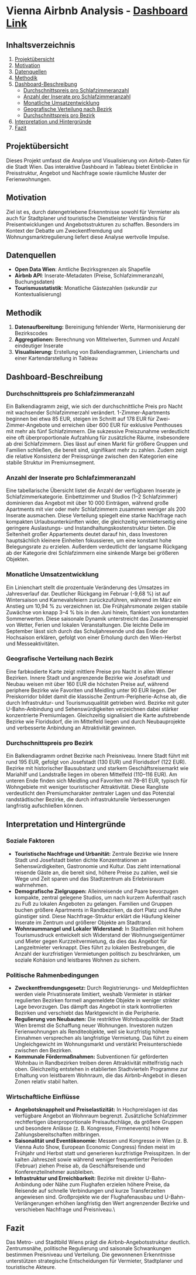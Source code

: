 # Vienna Airbnb Analysis - [Dashboard Link](https://public.tableau.com/app/profile/danylo.butynskyy/viz/ViennaAirbnbAnalysis/AirbnbDashboard)


## Inhaltsverzeichnis
1. [Projektübersicht](#projektübersicht)  
2. [Motivation](#motivation)  
3. [Datenquellen](#datenquellen)  
4. [Methodik](#methodik)  
5. [Dashboard-Beschreibung](#dashboard-beschreibung)  
   - [Durchschnittspreis pro Schlafzimmeranzahl](#durchschnittspreis-pro-schlafzimmeranzahl)  
   - [Anzahl der Inserate pro Schlafzimmeranzahl](#anzahl-der-inserate-pro-schlafzimmeranzahl)  
   - [Monatliche Umsatzentwicklung](#monatliche-umsatzentwicklung)  
   - [Geografische Verteilung nach Bezirk](#geografische-verteilung-nach-bezirk)  
   - [Durchschnittspreis pro Bezirk](#durchschnittspreis-pro-bezirk)  
6. [Interpretation und Hintergründe](#interpretation-und-hintergründe)  
7. [Fazit](#fazit)  

## Projektübersicht
Dieses Projekt umfasst die Analyse und Visualisierung von Airbnb-Daten für die Stadt Wien. Das interaktive Dashboard in Tableau bietet Einblicke in Preisstruktur, Angebot und Nachfrage sowie räumliche Muster der Ferienwohnungen.

## Motivation
Ziel ist es, durch datengetriebene Erkenntnisse sowohl für Vermieter als auch für Stadtplaner und touristische Dienstleister Verständnis für Preisentwicklungen und Angebotsstrukturen zu schaffen. Besonders im Kontext der Debatte um Zweckentfremdung und Wohnungsmarktregulierung liefert diese Analyse wertvolle Impulse.

## Datenquellen
- **Open Data Wien**: Amtliche Bezirksgrenzen als Shapefile  
- **Airbnb API**: Inserate-Metadaten (Preise, Schlafzimmeranzahl, Buchungsdaten)  
- **Tourismusstatistik**: Monatliche Gästezahlen (sekundär zur Kontextualisierung)  

## Methodik
1. **Datenaufbereitung:** Bereinigung fehlender Werte, Harmonisierung der Bezirkscodes  
2. **Aggregationen:** Berechnung von Mittelwerten, Summen und Anzahl eindeutiger Inserate  
3. **Visualisierung:** Erstellung von Balkendiagrammen, Liniencharts und einer Kartendarstellung in Tableau  

## Dashboard-Beschreibung

### Durchschnittspreis pro Schlafzimmeranzahl
Ein Balkendiagramm zeigt, wie sich der durchschnittliche Preis pro Nacht mit wachsender Schlafzimmerzahl verändert. 1-Zimmer-Apartments beginnen bei etwa 85 EUR, steigen im Schnitt auf 178 EUR für Zwei-Zimmer-Angebote und erreichen über 600 EUR für exklusive Penthouses mit mehr als fünf Schlafzimmern. Die sukzessive Preiszunahme verdeutlicht eine oft überproportionale Aufzahlung für zusätzliche Räume, insbesondere ab drei Schlafzimmern. Dies lässt auf einen Markt für größere Gruppen und Familien schließen, die bereit sind, signifikant mehr zu zahlen. Zudem zeigt die relative Konsistenz der Preissprünge zwischen den Kategorien eine stabile Struktur im Premiumsegment.

### Anzahl der Inserate pro Schlafzimmeranzahl
Eine tabellarische Übersicht listet die Anzahl der verfügbaren Inserate je Schlafzimmerkategorie. Einbettzimmer und Studios (1–2 Schlafzimmer) dominieren das Angebot mit über 10 000 Einträgen, während große Apartments mit vier oder mehr Schlafzimmern zusammen weniger als 200 Inserate ausmachen. Diese Verteilung spiegelt eine starke Nachfrage nach kompakten Urlaubsunterkünften wider, die gleichzeitig vermieterseitig eine geringere Auslastungs- und Instandhaltungskostenstruktur bieten. Die Seltenheit großer Appartements deutet darauf hin, dass Investoren hauptsächlich kleinere Einheiten fokussieren, um eine konstant hohe Belegungsrate zu erzielen. Außerdem verdeutlicht der langsame Rückgang ab der Kategorie drei Schlafzimmern eine sinkende Marge bei größeren Objekten.

### Monatliche Umsatzentwicklung
Ein Linienchart stellt die prozentuale Veränderung des Umsatzes im Jahresverlauf dar. Deutlicher Rückgang im Februar (-9,68 %) ist auf Wintersaison und Karnevalsfeiern zurückzuführen, während im März ein Anstieg um 10,94 % zu verzeichnen ist. Die Frühjahrsmonate zeigen stabile Zuwächse von knapp 3–4 % bis in den Juni hinein, flankiert von konstanten Sommerwerten. Diese saisonale Dynamik unterstreicht das Zusammenspiel von Wetter, Ferien und lokalen Veranstaltungen. Die leichte Delle im September lässt sich durch das Schuljahresende und das Ende der Hochsaison erklären, gefolgt von einer Erholung durch den Wien-Herbst und Messeaktivitäten.

### Geografische Verteilung nach Bezirk
Eine farbkodierte Karte zeigt mittlere Preise pro Nacht in allen Wiener Bezirken. Innere Stadt und angrenzende Bezirke wie Josefstadt und Neubau weisen mit über 160 EUR die höchsten Preise auf, während periphere Bezirke wie Favoriten und Meidling unter 90 EUR liegen. Der Preiskorridor bildet damit die klassische Zentrum-Peripherie-Achse ab, die durch Infrastruktur- und Tourismusqualität getrieben wird. Bezirke mit guter U-Bahn-Anbindung und Sehenswürdigkeiten verzeichnen dabei stärker konzentrierte Premiumlagen. Gleichzeitig signalisiert die Karte aufstrebende Bezirke wie Floridsdorf, die im Mittelfeld liegen und durch Neubauprojekte und verbesserte Anbindung an Attraktivität gewinnen.

### Durchschnittspreis pro Bezirk
Ein Balkendiagramm ordnet Bezirke nach Preisniveau. Innere Stadt führt mit rund 195 EUR, gefolgt von Josefstadt (130 EUR) und Floridsdorf (122 EUR). Bezirke mit historischer Bausubstanz und starkem Geschäftsreisemarkt wie Mariahilf und Landstraße liegen im oberen Mittelfeld (110–116 EUR). Am unteren Ende finden sich Meidling und Favoriten mit 78–81 EUR, typisch für Wohngebiete mit weniger touristischer Attraktivität. Diese Rangliste verdeutlicht den Premiumcharakter zentraler Lagen und das Potenzial randstädtischer Bezirke, die durch infrastrukturelle Verbesserungen langfristig aufschließen können.

## Interpretation und Hintergründe

### Soziale Faktoren
- **Touristische Nachfrage und Urbanität:** Zentrale Bezirke wie Innere Stadt und Josefstadt bieten dichte Konzentrationen an Sehenswürdigkeiten, Gastronomie und Kultur. Das zieht international reisende Gäste an, die bereit sind, höhere Preise zu zahlen, weil sie Wege und Zeit sparen und das Stadtzentrum als Erlebnisraum wahrnehmen.  
- **Demografische Zielgruppen:** Alleinreisende und Paare bevorzugen kompakte, zentral gelegene Studios, um nach kurzem Aufenthalt rasch zu Fuß zu lokalen Angeboten zu gelangen. Familien und Gruppen buchen größere Apartments in Randbezirken, da dort Platz und Ruhe günstiger sind. Diese Nachfrage-Struktur erklärt die Häufung kleiner Inserate im Zentrum und größerer Objekte am Stadtrand.  
- **Wohnraummangel und Lokaler Widerstand:** In Stadtteilen mit hohem Tourismusdruck entwickelt sich Widerstand der Wohnungseigentümer und Mieter gegen Kurzzeitvermietung, da dies das Angebot für Langzeitmieter verknappt. Dies führt zu lokalen Bestrebungen, die Anzahl der kurzfristigen Vermietungen politisch zu beschränken, um soziale Kohäsion und leistbares Wohnen zu sichern.

### Politische Rahmenbedingungen
- **Zweckentfremdungsgesetz:** Durch Registrierungs- und Meldepflichten werden viele Privatinserate limitiert, weshalb Vermieter in stärker regulierten Bezirken formell angemeldete Objekte in weniger strikter Lage bevorzugen. Das dämpft das Angebot in stark kontrollierten Bezirken und verschiebt das Marktgewicht in die Peripherie.  
- **Regulierung von Neubauten:** Die restriktive Wohnbaupolitik der Stadt Wien bremst die Schaffung neuer Wohnungen. Investoren nutzen Ferienwohnungen als Renditeobjekte, weil sie kurzfristig höhere Einnahmen versprechen als langfristige Vermietung. Das führt zu einem Ungleichgewicht im Wohnungsmarkt und verstärkt Preisunterschiede zwischen den Bezirken.  
- **Kommunale Fördermaßnahmen:** Subventionen für geförderten Wohnbau in Randbezirken treiben deren Attraktivität mittelfristig nach oben. Gleichzeitig entstehen in etablierten Stadtvierteln Programme zur Erhaltung von leistbarem Wohnraum, die das Airbnb-Angebot in diesen Zonen relativ stabil halten.

### Wirtschaftliche Einflüsse
- **Angebotsknappheit und Preiselastizität:** In Hochpreislagen ist das verfügbare Angebot an Wohnraum begrenzt. Zusätzliche Schlafzimmer rechtfertigen überproportionale Preisaufschläge, da größere Gruppen und besondere Anlässe (z. B. Kongresse, Firmenevents) höhere Zahlungsbereitschaften mitbringen.  
- **Saisonalität und Eventökonomie:** Messen und Kongresse in Wien (z. B. Vienna Auto Show, European Economic Congress) finden meist im Frühjahr und Herbst statt und generieren kurzfristige Preisspitzen. In der kalten Jahreszeit sowie während weniger frequentierter Perioden (Februar) ziehen Preise ab, da Geschäftsreisende und Konferenzteilnehmer ausbleiben.  
- **Infrastruktur und Erreichbarkeit:** Bezirke mit direkter U-Bahn-Anbindung oder Nähe zum Flughafen erzielen höhere Preise, da Reisende auf schnelle Verbindungen und kurze Transferzeiten angewiesen sind. Großprojekte wie der Flughafenausbau und U-Bahn-Verlängerungen erhöhen langfristig den Wert angrenzender Bezirke und verschieben Nachfrage und Preisniveau.\

## Fazit
Das Metro- und Stadtbild Wiens prägt die Airbnb-Angebotsstruktur deutlich. Zentrumsnähe, politische Regulierung und saisonale Schwankungen bestimmen Preisniveau und Verteilung. Die gewonnenen Erkenntnisse unterstützen strategische Entscheidungen für Vermieter, Stadtplaner und touristische Akteure.
